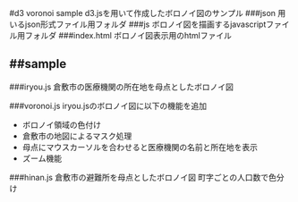 #d3 voronoi sample
d3.jsを用いて作成したボロノイ図のサンプル
###json
用いるjson形式ファイル用フォルダ
###js
ボロノイ図を描画するjavascriptファイル用フォルダ
###index.html
ボロノイ図表示用のhtmlファイル


##sample
---
###iryou.js
倉敷市の医療機関の所在地を母点としたボロノイ図

###voronoi.js
iryou.jsのボロノイ図に以下の機能を追加
- ボロノイ領域の色付け
- 倉敷市の地図によるマスク処理
- 母点にマウスカーソルを合わせると医療機関の名前と所在地を表示
- ズーム機能

###hinan.js
倉敷市の避難所を母点としたボロノイ図
町字ごとの人口数で色分け
